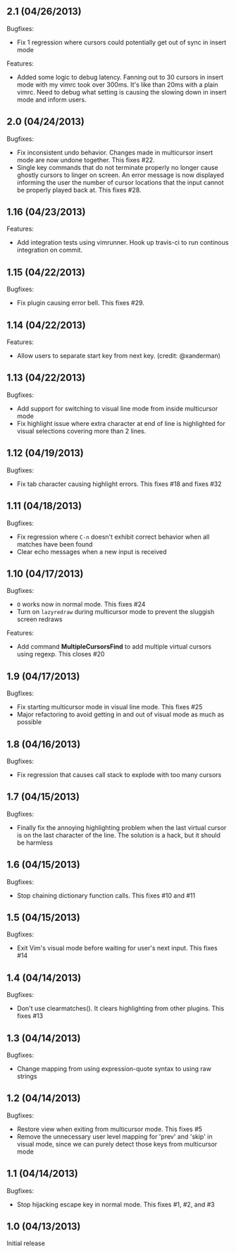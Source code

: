 ## 2.1 (04/26/2013)

Bugfixes:
  - Fix 1 regression where cursors could potentially get out of sync in insert mode

Features:
  - Added some logic to debug latency. Fanning out to 30 cursors in insert mode with my vimrc took over 300ms. It's like than 20ms with a plain vimrc. Need to debug what setting is causing the slowing down in insert mode and inform users.

## 2.0 (04/24/2013)

Bugfixes:
  - Fix inconsistent undo behavior. Changes made in multicursor insert mode are now undone together. This fixes #22.
  - Single key commands that do not terminate properly no longer cause ghostly cursors to linger on screen. An error message is now displayed informing the user the number of cursor locations that the input cannot be properly played back at. This fixes #28.

## 1.16 (04/23/2013)

Features:
  - Add integration tests using vimrunner. Hook up travis-ci to run continous integration on commit.

## 1.15 (04/22/2013)

Bugfixes:
  - Fix plugin causing error bell. This fixes #29.

## 1.14 (04/22/2013)

Features:
  - Allow users to separate start key from next key. (credit: @xanderman)

## 1.13 (04/22/2013)

Bugfixes:
  - Add support for switching to visual line mode from inside multicursor mode
  - Fix highlight issue where extra character at end of line is highlighted for visual selections covering more than 2 lines.

## 1.12 (04/19/2013)

Bugfixes:
  - Fix tab character causing highlight errors. This fixes #18 and fixes #32

## 1.11 (04/18/2013)

Bugfixes:
  - Fix regression where `C-n` doesn't exhibit correct behavior when all matches have been found
  - Clear echo messages when a new input is received

## 1.10 (04/17/2013)

Bugfixes:
  - `O` works now in normal mode. This fixes #24
  - Turn on `lazyredraw` during multicursor mode to prevent the sluggish screen redraws

Features:
  - Add command **MultipleCursorsFind** to add multiple virtual cursors using regexp. This closes #20

## 1.9 (04/17/2013)

Bugfixes:
  - Fix starting multicursor mode in visual line mode. This fixes #25
  - Major refactoring to avoid getting in and out of visual mode as much as possible

## 1.8 (04/16/2013)

Bugfixes:
  - Fix regression that causes call stack to explode with too many cursors

## 1.7 (04/15/2013)

Bugfixes:
  - Finally fix the annoying highlighting problem when the last virtual cursor is on the last character of the line. The solution is a hack, but it should be harmless

## 1.6 (04/15/2013)

Bugfixes:
  - Stop chaining dictionary function calls. This fixes #10 and #11

## 1.5 (04/15/2013)

Bugfixes:
  - Exit Vim's visual mode before waiting for user's next input. This fixes #14

## 1.4 (04/14/2013)

Bugfixes:
  - Don't use clearmatches(). It clears highlighting from other plugins. This fixes #13

## 1.3 (04/14/2013)

Bugfixes:
  - Change mapping from using expression-quote syntax to using raw strings

## 1.2 (04/14/2013)

Bugfixes:
  - Restore view when exiting from multicursor mode. This fixes #5
  - Remove the unnecessary user level mapping for 'prev' and 'skip' in visual mode, since we can purely detect those keys from multicursor mode

## 1.1 (04/14/2013)

Bugfixes:
  - Stop hijacking escape key in normal mode. This fixes #1, #2, and #3

## 1.0 (04/13/2013)

Initial release
